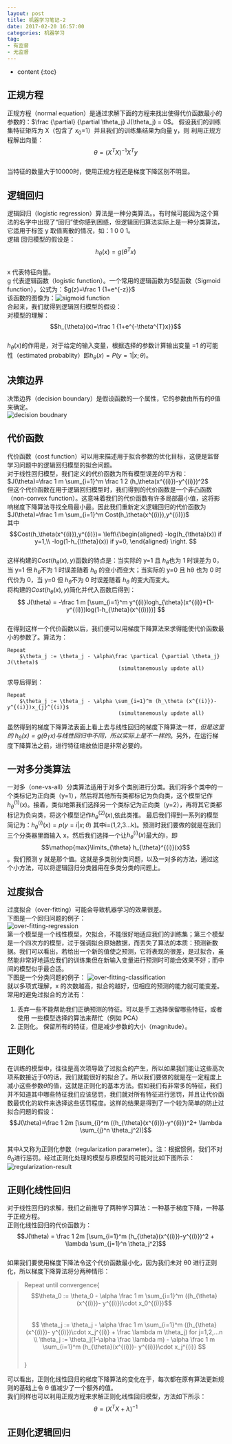```yaml
---
layout: post
title: 机器学习笔记-2
date: 2017-02-20 16:57:00 
categories: 机器学习
tag: 
- 有监督
- 无监督
---
```


* content
{:toc}


## 正规方程
正规方程（normal equation）是通过求解下面的方程来找出使得代价函数最小的参数的：$\frac {\partial} {\partial \theta_j} J(\theta_j) = 0$。 假设我们的训练集特征矩阵为 X（包含了 $x_0$=1）并且我们的训练集结果为向量 y，则 利用正规方程解出向量：  
$$\theta = (X^T X)^{-1}X^Ty$$  
当特征的数量大于10000时，使用正规方程还是梯度下降区别不明显。

## 逻辑回归
逻辑回归（logistic regression）算法是一种分类算法。。有时候可能因为这个算法的名字中出现了“回归”使你感到困惑，但逻辑回归算法实际上是一种分类算法，它适用于标签 y 取值离散的情况，如：1  0  0  1。  
逻辑
回归模型的假设是：  
$$h_{\theta}(x)=g(\theta^{T}x)$$  
x 代表特征向量。  
g 代表逻辑函数（logistic function）。一个常用的逻辑函数为S型函数（Sigmoid function），公式为：$g(z)=\frac 1 {1+e^{-z}}$  
该函数的图像为：![sigmoid function]({{'/images/sigmoid.png'}})  
合起来，我们就得到逻辑回归模型的假设：  
对模型的理解：  
$$h_{\theta}(x)=\frac 1 {1+e^{-\theta^{T}x}}$$  
$h_{\theta}(x)$的作用是，对于给定的输入变量，根据选择的参数计算输出变量 =1 的可能性（estimated probablity）即$h_{\theta}(x)=P(y=1|x;\theta)$。  

## 决策边界
决策边界（decision boundary）是假设函数的一个属性，它的参数由所有的$\theta$值来确定。  
![decision boudnary]({{'/images/decision-boundary.png'}})  

## 代价函数
代价函数（cost function）可以用来描述用于拟合参数的优化目标，这便是监督学习问题中的逻辑回归模型的拟合问题。  
对于线性回归模型，我们定义的代价函数为所有模型误差的平方和：$J(\theta)=\frac 1 m \sum_{i=1}^m \frac 1 2 (h_\theta(x^{(i)})-y^{(i)})^2$  
但这个代价函数在用于逻辑回归模型时，我们得到的代价函数是一个非凸函数（non-convex function）。这意味着我们的代价函数有许多局部最小值，这将影响梯度下降算法寻找全局最小最。因此我们重新定义逻辑回归的代价函数为$J(\theta)=\frac 1 m \sum_{i=1}^m Cost(h_\theta(x^{(i)}),y^{(i)})$  
其中$$Cost(h_\theta(x^{(i)}),y^{(i)})=
 \left\{\begin{aligned}
        -log(h_{\theta}(x))   if y=1,\\
        -log(1-h_{\theta}(x)) if y=0,
       \end{aligned}
 \right.
$$  
这样构建的$Cost(h_{\theta}(x),y)$函数的特点是：当实际的 y=1 且 $h_\theta$也为 1 时误差为 0，当 y=1 但 $h_\theta$不为 1 时误差随着 $h_\theta$ 的变小而变大；当实际的 y=0 且 hθ 也为 0 时代价为 0，当 y=0 但 $h_\theta$不为 0 时误差随着 $h_\theta$ 的变大而变大。  
将构建的$Cost(h_{\theta}(x),y)$简化并代入函数后得到：  
$$
J(\theta) = -\frac 1 m [\sum_{i=1}^m y^{(i)}logh_{\theta}(x^{(i)}+(1-y^{(i)})log(1-h_{\theta}(x^{(i))})]
$$  
在得到这样一个代价函数以后，我们便可以用梯度下降算法来求得能使代价函数最小的参数了。算法为：  
```
Repeat
    $\theta_j := \theta_j - \alpha\frac \partical {\partial \theta_j} J(\theta)$  
                                    (simultanemously update all)
```

求导后得到：  
```
Repeat
    $\theta_j := \theta_j - \alpha \sum_{i=1}^m (h_\theta (x^{(i)})-y^{(i)})x_{j}^{(i)}$  
                                    (simultanemously update all)
```

虽然得到的梯度下降算法表面上看上去与线性回归的梯度下降算法一样，*但是这里的 $h_\theta (x)=g(\theta_{T}x)$与线性回归中不同，所以实际上是不一样的*。另外，在运行梯度下降算法之前，进行特征缩放依旧是非常必要的。

## 一对多分类算法
一对多（one-vs-all）分类算法适用于对多个类别进行分类。我们将多个类中的一个类标记为正向类（y=1），然后将其他所有类都标记为负向类，这个模型记作$h_{\theta}^{(1)}(x)$。接着，类似地第我们选择另一个类标记为正向类（y=2），再将其它类都标记为负向类，将这个模型记作$h_{\theta}^{(2)}(x)$,依此类推。 最后我们得到一系列的模型简记为：$h_{\theta}^{(i)}(x) = p(y=i|x;\theta)$ 其中i=(1,2,3...k)。预测时我们要做的就是在我们三个分类器里面输入 x，然后我们选择一个让$h_{\theta}^{(i)}(x)$最大的i，即$$\mathop{max}\limits_{\theta} h_{\theta}^{(i)}(x)$$。我们预测 y 就是那个值。这就是多类别分类问题，以及一对多的方法，通过这个小方法，可以将逻辑回归分类器用在多类分类的问题上。  

## 过度拟合
过度拟合（over-fitting）可能会导致机器学习的效果很差。  
下图是一个回归问题的例子：  
![over-fitting-regression]({{'/images/over-fitting-regression.png'}})  
第一个模型是一个线性模型，欠拟合，不能很好地适应我们的训练集；第三个模型是一个四次方的模型，过于强调拟合原始数据，而丢失了算法的本质：预测新数据。我们可以看出，若给出一个新的值使之预测，它将表现的很差，是过拟合，虽然能非常好地适应我们的训练集但在新输入变量进行预测时可能会效果不好；而中间的模型似乎最合适。  
下图是一个分类问题的例子：
![over-fitting-classification]({{'/images/over-fitting-claaification.png'}})  
就以多项式理解，x 的次数越高，拟合的越好，但相应的预测的能力就可能变差。  
常用的避免过拟合的方法有：
1. 丢弃一些不能帮助我们正确预测的特征。可以是手工选择保留哪些特征，或者使用
一些模型选择的算法来帮忙（例如 PCA） 
2. 正则化。 保留所有的特征，但是减少参数的大小（magnitude）。 

## 正则化
在训练的模型中，往往是高次项导致了过拟合的产生，所以如果我们能让这些高次项系数接近于0的话，我们就能很好的拟合了。所以我们要做的就是在一定程度上减小这些参数$\theta$的值，这就是正则化的基本方法。假如我们有非常多的特征，我们并不知道其中哪些特征我们应该惩罚，我们就对所有特征进行惩罚，并且让代价函数最优化的软件来选择这些惩罚程度。这样的结果是得到了一个较为简单的防止过拟合问题的假设：  
$$J(\theta)=\frac 1 2m [\sum_{i}^m ((h_{\theta}(x^{(i)})-y^{(i)})^2+ \lambda \sum_{j}^n \theta_j^2)]$$  
其中$\lambda$又称为正则化参数（regularization parameter）。注：根据惯例，我们不对$\theta_0$进行惩罚。经过正则化处理的模型与原模型的可能对比如下图所示：  
![regularization-result]({{'/iamges/regularization-result.png'}})  

## 正则化线性回归
对于线性回归的求解，我们之前推导了两种学习算法：一种基于梯度下降，一种基于正规方程。  
正则化线性回归的代价函数为：  
$$J(\theta) = \frac 1 2m [\sum_{i=1}^m (h_{\theta}(x^{(i)})-y^{(i)})^2 + \lambda \sum_{j=1}^n \theta_j^2]$$  
如果我们要使用梯度下降法令这个代价函数最小化，因为我们未对 θ0 进行正则化，所以梯度下降算法将分两种情形：  
>Repeat until convergence{  
$$\theta_0 := \theta_0 - \alpha \frac 1 m \sum_{i=1}^m ((h_{\theta}(x^{(i)})- y^{(i)})\cdot x_0^{(i)})$$  
$$
\theta_j := \theta_j - \alpha \frac 1 m \sum_{i=1}^m ((h_{\theta}(x^{(i)})- y^{(i)})\cdot x_j^{(i)} + \frac \lambda m \theta_j)         for j=1,2,...n \\
\theta_j := \theta_j(1-\alpha \frac \lambda m) - \alpha \frac 1 m \sum_{i=1}^m (h_{\theta}(x^{(i)})- y^{(i)})\cdot x_j^{(i)}
$$  
}  

可以看出，正则化线性回归的梯度下降算法的变化在于，每次都在原有算法更新规则的基础上令 θ 值减少了一个额外的值。  
我们同样也可以利用正规方程来求解正则化线性回归模型，方法如下所示：  
$$\theta = (X^{T}X + \lambda )^{-1}$$
## 正则化逻辑回归
